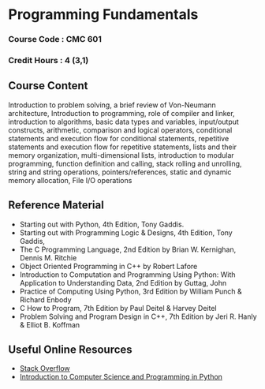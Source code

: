 # Programming Fundamentals

### Course Code : CMC 601
### Credit Hours : 4 (3,1)



## Course Content

Introduction to problem solving, a brief review of Von-Neumann architecture, Introduction to programming, role of compiler and linker, introduction to algorithms, basic data types and variables, input/output constructs, arithmetic, comparison and logical operators, conditional statements and execution flow for conditional statements, repetitive statements and execution flow for repetitive statements, lists and their memory organization, multi-dimensional lists, introduction to modular programming, function definition and calling, stack rolling and unrolling, string and string operations,
pointers/references, static and dynamic memory allocation, File I/O operations


## Reference Material
- Starting out with Python, 4th Edition, Tony Gaddis.
- Starting out with Programming Logic & Designs, 4th Edition, Tony Gaddis,
- The C Programming Language, 2nd Edition by Brian W. Kernighan, Dennis M. Ritchie
- Object Oriented Programming in C++ by Robert Lafore
- Introduction to Computation and Programming Using Python: With Application to Understanding Data, 2nd Edition by Guttag, John
- Practice of Computing Using Python, 3rd Edition by William Punch & Richard Enbody
- C How to Program, 7th Edition by Paul Deitel & Harvey Deitel
- Problem Solving and Program Design in C++, 7th Edition by Jeri R. Hanly & Elliot B. Koffman

## Useful Online Resources
- [Stack Overflow ](https://stackoverflow.com/)
- [Introduction to Computer Science and Programming in Python](https://ocw.mit.edu/courses/electrical-engineering-and-computer-science/6-0001-introduction-to-computer-science-and-programming-in-python-fall-2016/)
